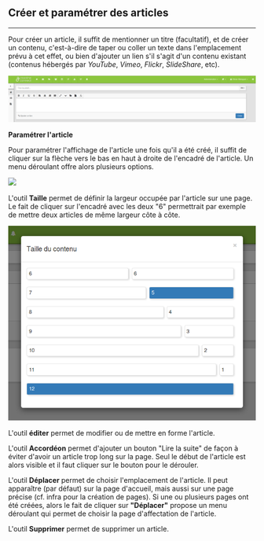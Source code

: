 ## Créer et paramétrer des articles

---

Pour créer un article, il suffit de mentionner un titre \(facultatif\), et de créer un contenu, c'est-à-dire de taper ou coller un texte dans l'emplacement prévu à cet effet, ou bien d'ajouter un lien s'il s'agit d'un contenu existant \(contenus hébergés par _YouTube_, _Vimeo_, _Flickr_, _SlideShare_, etc\).

![](/assets/admin_site_web.png)

**Paramétrer l'article**

Pour paramétrer l'affichage de l'article une fois qu'il a été créé, il suffit de cliquer sur la flèche vers le bas en haut à droite de l'encadré de l'article. Un menu déroulant offre alors plusieurs options.

![](/assets/paramétrer_article.png)

L'outil **Taille** permet de définir la largeur occupée par l'article sur une page. Le fait de cliquer sur l'encadré avec les deux "6" permettrait par exemple de mettre deux articles de même largeur côte à côte.

![](/assets/taille_contenu.png)

L'outil **éditer** permet de modifier ou de mettre en forme l'article.

L'outil **Accordéon** permet d'ajouter un bouton "Lire la suite" de façon à éviter d'avoir un article trop long sur la page. Seul le début de l'article est alors visible et il faut cliquer sur le bouton pour le dérouler.

L'outil **Déplacer** permet de choisir l'emplacement de l'article. Il peut apparaître \(par défaut\) sur la page d'accueil, mais aussi sur une page précise \(cf. infra pour la création de pages\). Si une ou plusieurs pages ont été créées, alors le fait de cliquer sur **"Déplacer"** propose un menu déroulant qui permet de choisir la page d'affectation de l'article.

L'outil **Supprimer** permet de supprimer un article.


